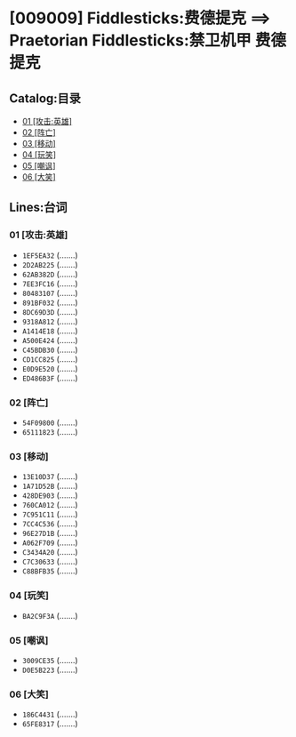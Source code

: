 # [009009] Fiddlesticks:费德提克 ==> Praetorian Fiddlesticks:禁卫机甲 费德提克
## Catalog:目录
* [01 [攻击:英雄]](#01-攻击英雄)
* [02 [阵亡]](#02-阵亡)
* [03 [移动]](#03-移动)
* [04 [玩笑]](#04-玩笑)
* [05 [嘲讽]](#05-嘲讽)
* [06 [大笑]](#06-大笑)
## Lines:台词
### **01 [攻击:英雄]**
- `1EF5EA32` (.......)
- `2D2AB225` (.......)
- `62AB382D` (.......)
- `7EE3FC16` (.......)
- `80483107` (.......)
- `891BF032` (.......)
- `8DC69D3D` (.......)
- `9318A812` (.......)
- `A1414E18` (.......)
- `A500E424` (.......)
- `C45BDB30` (.......)
- `CD1CC825` (.......)
- `E0D9E520` (.......)
- `ED486B3F` (.......)

### **02 [阵亡]**
- `54F09800` (.......)
- `65111823` (.......)

### **03 [移动]**
- `13E10D37` (.......)
- `1A71D52B` (.......)
- `428DE903` (.......)
- `760CA012` (.......)
- `7C951C11` (.......)
- `7CC4C536` (.......)
- `96E27D1B` (.......)
- `A062F709` (.......)
- `C3434A20` (.......)
- `C7C30633` (.......)
- `C88BFB35` (.......)

### **04 [玩笑]**
- `BA2C9F3A` (.......)

### **05 [嘲讽]**
- `3009CE35` (.......)
- `D0E5B223` (.......)

### **06 [大笑]**
- `186C4431` (.......)
- `65FE8317` (.......)
